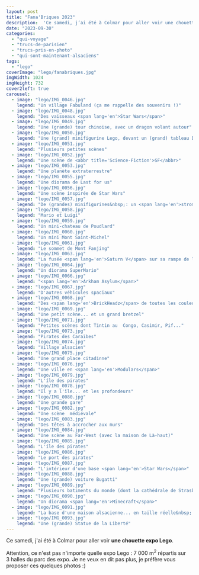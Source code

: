 ```yaml
---
layout: post
title: "Fana'Briques 2023"
description:  'Ce samedi, j’ai été à Colmar pour aller voir une chouette expo Lego. Attention, ce n’est pas n’importe quelle expo Lego : 7 000 m2 répartis sur 3 halles du parc des expo. Je ne veux en dit pas plus, je préfère vous proposer ces quelques photos :)'
date: "2023-09-30"
categories: 
  - "qui-voyage"
  - "trucs-de-parisien"
  - "trucs-pris-en-photo"
  - "qui-sont-maintenant-alsaciens"
tags: 
  - "lego"
coverImage: "lego/fanabriques.jpg"
imgWidth: 1024
imgHeight: 732
cover2left: true
carousel: 
  - image: "lego/IMG_0046.jpg"
    legend: "Un village Fabuland (ça me rappelle des souvenirs !)"
  - image: "lego/IMG_0048.jpg"
    legend: "Des vaisseaux <span lang='en'>Star Wars</span>"
  - image: "lego/IMG_0049.jpg"
    legend: "Une (grande) tour chinoise, avec un dragon volant autour"
  - image: "lego/IMG_0050.jpg"
    legend: "Une (grand) minifigurine Lego, devant un (grand) tableau Dragon Ball"
  - image: "lego/IMG_0051.jpg"
    legend: "Plusieurs petites scènes"
  - image: "lego/IMG_0052.jpg"
    legend: "Une scène de <abbr title='Science-Fiction'>SF</abbr>"
  - image: "lego/IMG_0053.jpg"
    legend: "Une planète extraterrestre"
  - image: "lego/IMG_0055.jpg"
    legend: "Une diorama de Last for us"
  - image: "lego/IMG_0056.jpg"
    legend: "Une scène inspirée de Star Wars"
  - image: "lego/IMG_0057.jpg"
    legend: "De (grandes) minifigurines&nbsp;: un <span lang='en'>stromtrooper</span>, <span lang='en'>Ironman</span>, <span lang='en'>Robocop</span>, <span lang='en'>Alien</span>..."
  - image: "lego/IMG_0058.jpg"
    legend: "Mario et Luigi"
  - image: "lego/IMG_0059.jpg"
    legend: "Un mini-chateau de Poudlard"
  - image: "lego/IMG_0060.jpg"
    legend: "Un mini Mont Saint-Michel"
  - image: "lego/IMG_0061.jpg"
    legend: "Le sommet de Mont Fanjing"
  - image: "lego/IMG_0063.jpg"
    legend: "La fusée <span lang='en'>Saturn V</span> sur sa rampe de lancement"
  - image: "lego/IMG_0064.jpg"
    legend: "Un diorama SuperMario"
  - image: "lego/IMG_0066.jpg"
    legend: "<span lang='en'>Arkham Asylum</span>"
  - image: "lego/IMG_0067.jpg"
    legend: "D'autres véhicules spaciaux"
  - image: "lego/IMG_0068.jpg"
    legend: "Des <span lang='en'>BrickHeadz</span> de toutes les couleurs"
  - image: "lego/IMG_0069.jpg"
    legend: "Une petit scène... et un grand bretzel"
  - image: "lego/IMG_0071.jpg"
    legend: "Petites scènes dont Tintin au  Congo, Casimir, Pif..."
  - image: "lego/IMG_0073.jpg"
    legend: "Pirates des Caraïbes"
  - image: "lego/IMG_0074.jpg"
    legend: "Village alsacien"
  - image: "lego/IMG_0075.jpg"
    legend: "Une grand place citadinne"
  - image: "lego/IMG_0076.jpg"
    legend: "Une ville en <span lang='en'>Modulars</span>"
  - image: "lego/IMG_0079.jpg"
    legend: "L'île des pirates"
  - image: "lego/IMG_0078.jpg"
    legend: "Il y a l'île... et les profondeurs"
  - image: "lego/IMG_0080.jpg"
    legend: "Une grande gare"
  - image: "lego/IMG_0082.jpg"
    legend: "Une scène  médiévale"
  - image: "lego/IMG_0083.jpg"
    legend: "Des têtes à accrocher aux murs"
  - image: "lego/IMG_0084.jpg"
    legend: "Une scène au Far-West (avec la maison de Là-haut)"
  - image: "lego/IMG_0085.jpg"
    legend: "L'île des pirates"
  - image: "lego/IMG_0086.jpg"
    legend: "Le port des pirates"
  - image: "lego/IMG_0087.jpg"
    legend: "L'intérieur d'une base <span lang='en'>Star Wars</span>"
  - image: "lego/IMG_0088.jpg"
    legend: "Une (grande) voiture Bugatti"
  - image: "lego/IMG_0089.jpg"
    legend: "Plusieurs batiments du monde (dont la cathédrale de Strasbourg)"
  - image: "lego/IMG_0090.jpg"
    legend: "Un diorama <span lang='en'>Minecraft</span>"
  - image: "lego/IMG_0091.jpg"
    legend: "La base d'une maison alsacienne... en taille réelle&nbsp;!"
  - image: "lego/IMG_0093.jpg"
    legend: "Une (grande) Statue de la Liberté"
---
```


Ce samedi, j'ai été à Colmar pour aller voir <strong>une chouette expo Lego</strong>.

Attention, ce n'est pas n'importe quelle expo Lego&nbsp;: 7&nbsp;000&nbsp;m<sup>2</sup> répartis sur 3&nbsp;halles du parc des expo. Je ne veux en dit pas plus, je préfère vous proposer ces quelques photos :)
